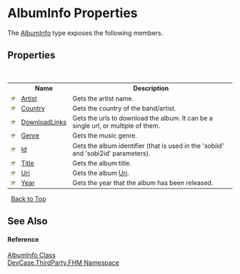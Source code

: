 # AlbumInfo Properties
 

The <a href="T_DevCase_ThirdParty_FHM_AlbumInfo">AlbumInfo</a> type exposes the following members.


## Properties
&nbsp;<table><tr><th></th><th>Name</th><th>Description</th></tr><tr><td>![Public property](media/pubproperty.gif "Public property")</td><td><a href="P_DevCase_ThirdParty_FHM_AlbumInfo_Artist">Artist</a></td><td>
Gets the artist name.</td></tr><tr><td>![Public property](media/pubproperty.gif "Public property")</td><td><a href="P_DevCase_ThirdParty_FHM_AlbumInfo_Country">Country</a></td><td>
Gets the country of the band/artist.</td></tr><tr><td>![Public property](media/pubproperty.gif "Public property")</td><td><a href="P_DevCase_ThirdParty_FHM_AlbumInfo_DownloadLinks">DownloadLinks</a></td><td>
Gets the urls to download the album. It can be a single url, or multiple of them.</td></tr><tr><td>![Public property](media/pubproperty.gif "Public property")</td><td><a href="P_DevCase_ThirdParty_FHM_AlbumInfo_Genre">Genre</a></td><td>
Gets the music genre.</td></tr><tr><td>![Public property](media/pubproperty.gif "Public property")</td><td><a href="P_DevCase_ThirdParty_FHM_AlbumInfo_Id">Id</a></td><td>
Gets the album identifier (that is used in the 'sobiid' and 'sobi2id' parameters).</td></tr><tr><td>![Public property](media/pubproperty.gif "Public property")</td><td><a href="P_DevCase_ThirdParty_FHM_AlbumInfo_Title">Title</a></td><td>
Gets the album title.</td></tr><tr><td>![Public property](media/pubproperty.gif "Public property")</td><td><a href="P_DevCase_ThirdParty_FHM_AlbumInfo_Uri">Uri</a></td><td>
Gets the album <a href="P_DevCase_ThirdParty_FHM_AlbumInfo_Uri">Uri</a>.</td></tr><tr><td>![Public property](media/pubproperty.gif "Public property")</td><td><a href="P_DevCase_ThirdParty_FHM_AlbumInfo_Year">Year</a></td><td>
Gets the year that the album has been released.</td></tr></table>&nbsp;
<a href="#albuminfo-properties">Back to Top</a>

## See Also


#### Reference
<a href="T_DevCase_ThirdParty_FHM_AlbumInfo">AlbumInfo Class</a><br /><a href="N_DevCase_ThirdParty_FHM">DevCase.ThirdParty.FHM Namespace</a><br />
